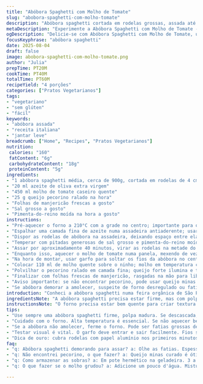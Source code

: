 ```yaml
---
title: "Abóbora Spaghetti com Molho de Tomate"
slug: "abobora-spaghetti-com-molho-tomate"
description: "Abóbora spaghetti cortada em rodelas grossas, assada até ficar macia e com fios soltos. Molho de tomate quente espalhado no centro das rodelas, coberto por queijo pecorino ralado e folhas frescas de manjericão. Uma versão vegetariana, sem glúten e sem ovos, que troca o parmesão por pecorino para aroma intenso e o azeite é reduzido para não mascarar o sabor. O cozimento respeita o ponto ideal pelo toque e visual da abóbora, com molho caseiro e um toque de pimenta-do-reino moída na hora para dar profundidade."
metaDescription: "Experimente a Abóbora Spaghetti com Molho de Tomate - uma receita vegetariana que traz sabores intensos e frescor."
ogDescription: "Delicie-se com Abóbora Spaghetti com Molho de Tomate, uma opção leve e cheia de sabor para suas refeições."
focusKeyphrase: "abóbora spaghetti"
date: 2025-08-04
draft: false
image: abobora-spaghetti-com-molho-tomate.png
author: "Julia"
prepTime: PT20M
cookTime: PT40M
totalTime: PT60M
recipeYield: "4 porções"
categories: ["Pratos Vegetarianos"]
tags:
- "vegetariano"
- "sem glúten"
- "fácil"
keywords:
- "abóbora assada"
- "receita italiana"
- "jantar leve"
breadcrumb: ["Home", "Recipes", "Pratos Vegetarianos"]
nutrition: 
 calories: "160"
 fatContent: "6g"
 carbohydrateContent: "18g"
 proteinContent: "5g"
ingredients:
- "1 abóbora spaghetti média, cerca de 900g, cortada em rodelas de 4 cm de espessura, sementes removidas"
- "20 ml azeite de oliva extra virgem"
- "450 ml molho de tomate caseiro quente"
- "25 g queijo pecorino ralado na hora"
- "Folhas de manjericão frescas a gosto"
- "Sal grosso a gosto"
- "Pimenta-do-reino moída na hora a gosto"
instructions:
- "Pré-aquecer o forno a 210°C com a grade no centro; importante para o calor distribuir por igual e garantir cozimento uniforme."
- "Espalhar uma camada fina de azeite numa assadeira antiaderente; usar azeite com sabor suave para não competir com o molho posteriormente."
- "Dispor as rodelas de abóbora na assadeira, deixando espaço entre elas; ajudar a criar crosta levemente dourada e evitar vapor excessivo."
- "Temperar com pitadas generosas de sal grosso e pimenta-do-reino moída na hora; esse sal realça o sabor natural da abóbora, a pimenta traz fundo aromático."
- "Assar por aproximadamente 40 minutos, virar as rodelas na metade do tempo; verificar maciez espetando com garfo — se desfiar facilmente, está na hora."
- "Enquanto isso, aquecer o molho de tomate numa panela, mexendo de vez em quando para não grudar; sabor ficará mais concentrado."
- "Na hora de montar, usar garfo para soltar os fios da abóbora no centro de cada rodela, criando um ninho natural de textura leve."
- "Colocar 110 ml de molho quente sobre o ninho; molho em temperatura certa evita choque térmico que endurece a abóbora."
- "Polvilhar o pecorino ralado em camada fina; queijo forte ilumina e traz nuance salgada, diferente do parmesão suave da receita original."
- "Finalizar com folhas frescas de manjericão, rasgadas na mão para liberar aromas; serve quente, mas não fervendo, para preservar frescor das ervas."
- "Aviso importante: se não encontrar pecorino, pode usar queijo minas padrão curado, mas rale fininho no momento para que derreta melhor."
- "Se abóbora demorar a amolecer, suspeite de forno desregulado ou fatias muito grossas — ajustar espessura na próxima vez ou usar micro-ondas antes do forno para acelerar."
introduction: "Conheci a abóbora spaghetti numa feira orgânica de São Paulo, parecia exótica e intrigante. Cortei rodelas grossas, um pouco diferente que já tinha visto, e assar virou vício. O segredo é respeitar o tempo no forno e soltar os fios no momento certo — se passar, vira um purê sem graça; se deixar menos, fica crocante demais e perde a textura alongada que fascina. A combinação com molho de tomate quente, feito na panela com toque de alho e uma pitada de açúcar, traz equilíbrio. Troquei parmesão por pecorino para aumentar o sabor, uma ousadia que compensou pela potência do queijo. Folhas de manjericão frescas quebradas com as mãos libertam aroma que explode no prato. Tudo pra entrada ou acompanhamento. Fica leve, aroma fresco, sabor da estação. Delírio pra quem curte o vegetal como protagonista."
ingredientsNote: "A abóbora spaghetti precisa estar firme, mas com polpa madura — se encontrar descascada, prefira pedaços mais firmes para cortar em rodela mais uniformes. O azeite usado deve ser extra virgem, mas sem amargor excessivo, pra não competir com o molho. O molho pode ser caseiro, feito com tomate fresco, cebola, alho, um pouco de manjericão e pitada de açúcar para reduzir acidez. Caso não tenha pecorino, o parmesão pode ser substituído por queijo minas padrão curado – o importante é ralar na hora para ganhar frescor e sabor na textura. Folhas de manjericão precisam estar frescas ao máximo para não amargar. Resultado final depende da qualidade dos ingredientes, então sempre prefira os frescos e evite industrializados."
instructionsNote: "O forno precisa estar bem quente para criar textura e caramelização nas bordas da abóbora. O uso do sal grosso ajuda a não afogar a abóbora na água.. ele tira um pouco da umidade, deixando mais concentrado o sabor e firmeza ao assar. Virar as rodelas na metade do tempo é fundamental; um lado com menos calor pode estar cru. O toque do garfo é seu melhor termômetro — os fios devem sair com facilidade, mas ainda firmes, não uma sopa. O molho deve estar quente para não esfriar ou endurecer o vegetal. Errar o queijo perde a graça — pecorino é ácido, definido, parmesão é mais suave. Esqueça queijo ralado comprado que empobrece sabor."
tips:
- "Use sempre uma abóbora spaghetti firme, polpa madura. Se descascada, pegue pedaços firmes. Rodelas de 4 cm darão melhor textura. Lembre do sal grosso. Esse passo é fundamental. Realça sabor. Não afoga com água e mantém firmezinha."
- "Cuidado com o forno. Alta temperatura é essencial. Se não aquecer bem, pode murchar a abóbora. Monte o prato com cuidado, ninho de fritas deve ser leve. Uma camada fina de molho quente em cada rodela. Isso evita choque térmico que endurece a abóbora. Não deixe esfriar."
- "Se a abóbora não amolecer, ferme o forno. Pode ser fatias grossas demais. Pense em usar micro-ondas antes. Assim adianta o cozimento. Outra coisa, sempre vire as rodelas na metade do tempo. Um lado cru não dá certo. Ah e nunca use queijo ralado comprado."
- "Testar visual é vital. O garfo deve entrar e sair facilmente. Fios soltos, textura. A cebola e o alho no molho dão um charme a mais. E se não tiver pecorino, queijo minas curado pode ser a solução. Rale sempre fresquinho. Mas não esqueça, manjericão fresco é essencial."
- "Dica de ouro: cubra rodelas com papel alumínio nos primeiros minutos. Isso deixa amolecer lentamente. Depois descubra para dourar. Texto e crocância que equilibram bem. Também pode ser feito como acompanhamento. Um prato versátil. Frio ou quente, sempre saboroso."
faq:
- "q: Abóbora spaghetti demorando para assar? a: Olhe as fatias. Espessura é crucial. Espete com garfo. Se não entrar fácil, volte pro forno. Cuidado com a temperatura também. Pode estar fria. Ah, e forno desregulado é mal também."
- "q: Não encontrei pecorino, o que fazer? a: Queijo minas curado é ótimo. Ralar na hora é o caminho. Evitar queijos em embalagem. Aroma fresco faz diferença. Lembre do sal. Pecorino é salgado, controle."
- "q: Como armazenar as sobras? a: Em pote hermético na geladeira. 3 a 4 dias é ideal. Reaqueça no forno. Nunca no micro-ondas. Isso deixa a textura estranha. Pode descongelar bem. Mas não guarde por longo tempo."
- "q: O que fazer se o molho grudou? a: Adicione um pouco d'água. Misture bem e reaqueça. Se ainda grudando, tente com azeite. Uma colher só. Isso ajuda a soltar. Mas evite molho espesso na próxima. Olhar dos ingredientes é fundamental."

---
```

